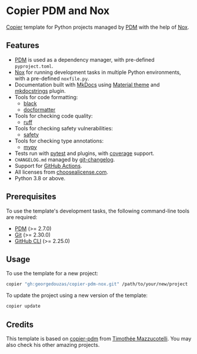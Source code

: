 # Copier PDM and Nox

[Copier](https://github.com/copier-org/copier) template for Python projects managed by [PDM](https://github.com/pdm-project/pdm)
with the help of [Nox](https://github.com/wntrblm/nox).

## Features

- [PDM](https://github.com/pdm-project/pdm) is used as a dependency manager, with pre-defined `pyproject.toml`.
- [Nox](https://github.com/wntrblm/nox) for running development tasks in multiple Python environments, with a pre-defined
  `noxfile.py`.
- Documentation built with [MkDocs](https://github.com/mkdocs/mkdocs) using [Material
  theme](https://github.com/squidfunk/mkdocs-material) and [mkdocstrings](https://github.com/mkdocstrings/mkdocstrings) plugin.
- Tools for code formatting:
    - [black](https://github.com/psf/black)
    - [docformatter](https://github.com/PyCQA/docformatter)
- Tools for checking code quality:
    - [ruff](https://github.com/charliermarsh/ruff)
- Tools for checking safety vulnerabilities:
    - [safety](https://github.com/pyupio/safety)
- Tools for checking type annotations:
    - [mypy](https://github.com/pyupio/safety)
- Tests run with [pytest](https://github.com/pytest-dev/pytest) and plugins, with [coverage](https://github.com/nedbat/coveragepy)
  support.
- `CHANGELOG.md` managed by [git-changelog](https://github.com/pawamoy/git-changelog).
- Support for [GitHub Actions](https://github.com/features/actions).
- All licenses from [choosealicense.com](https://choosealicense.com/appendix/).
- Python 3.8 or above.

## Prerequisites

To use the template's development tasks, the following command-line tools are required:

- [PDM](https://github.com/pdm-project/pdm) (>= 2.7.0)
- [Git](https://git-scm.com/) (>= 2.30.0)
- [GitHub CLI](https://cli.github.com/) (>= 2.25.0)

## Usage

To use the template for a new project:

```bash
copier "gh:georgedouzas/copier-pdm-nox.git" /path/to/your/new/project
```

To update the project using a new version of the template:

```bash
copier update
```

## Credits

This template is based on [copier-pdm](https://github.com/pawamoy/copier-pdm) from [Timothée
Mazzucotelli](https://pawamoy.github.io/). You may also check his other amazing projects.
